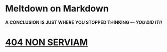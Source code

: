 # Meltdown on Markdown

**A CONCLUSION IS JUST WHERE YOU STOPPED THINKING — _YOU DID IT!!_**

# [404 NON SERVIAM](/)

